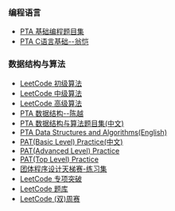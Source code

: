 ### 编程语言
- [PTA 基础编程题目集](https://github.com/Thirup2/Problems/tree/main/%E7%BC%96%E7%A8%8B%E8%AF%AD%E8%A8%80/01%20PTA%20%E5%9F%BA%E7%A1%80%E7%BC%96%E7%A8%8B%E9%A2%98%E7%9B%AE%E9%9B%86)
- [PTA C语言基础--翁恺](https://github.com/Thirup2/Problems/tree/main/%E7%BC%96%E7%A8%8B%E8%AF%AD%E8%A8%80/02%20PTA%20C%E8%AF%AD%E8%A8%80%E5%9F%BA%E7%A1%80--%E7%BF%81%E6%81%BA)
### 数据结构与算法
- [LeetCode 初级算法](https://github.com/Thirup2/Problems/tree/main/%E6%95%B0%E6%8D%AE%E7%BB%93%E6%9E%84%E4%B8%8E%E7%AE%97%E6%B3%95/01%20LeetCode%20%E5%88%9D%E7%BA%A7%E7%AE%97%E6%B3%95)
- [LeetCode 中级算法](https://github.com/Thirup2/Problems/tree/main/%E6%95%B0%E6%8D%AE%E7%BB%93%E6%9E%84%E4%B8%8E%E7%AE%97%E6%B3%95/02%20LeetCode%20%E4%B8%AD%E7%BA%A7%E7%AE%97%E6%B3%95)
- [LeetCode 高级算法](https://github.com/Thirup2/Problems/tree/main/%E6%95%B0%E6%8D%AE%E7%BB%93%E6%9E%84%E4%B8%8E%E7%AE%97%E6%B3%95/03%20LeetCode%20%E9%AB%98%E7%BA%A7%E7%AE%97%E6%B3%95)
- [PTA 数据结构--陈越](https://github.com/Thirup2/Problems/tree/main/%E6%95%B0%E6%8D%AE%E7%BB%93%E6%9E%84%E4%B8%8E%E7%AE%97%E6%B3%95/04%20PTA%20%E6%95%B0%E6%8D%AE%E7%BB%93%E6%9E%84%E8%AF%BE%E7%A8%8B%E7%BB%83%E4%B9%A0--%E9%99%88%E8%B6%8A)
- [PTA 数据结构与算法题目集(中文)](https://github.com/Thirup2/Problems/tree/main/%E6%95%B0%E6%8D%AE%E7%BB%93%E6%9E%84%E4%B8%8E%E7%AE%97%E6%B3%95/05%20PTA%20%E6%95%B0%E6%8D%AE%E7%BB%93%E6%9E%84%E4%B8%8E%E7%AE%97%E6%B3%95%E9%A2%98%E7%9B%AE%E9%9B%86(%E4%B8%AD%E6%96%87))
- [PTA Data Structures and Algorithms(English)](https://github.com/Thirup2/Problems/tree/main/%E6%95%B0%E6%8D%AE%E7%BB%93%E6%9E%84%E4%B8%8E%E7%AE%97%E6%B3%95/06%20PTA%20Data%20Structures%20and%20Algorithms(English))
- [PAT(Basic Level) Practice(中文)](https://github.com/Thirup2/Problems/tree/main/%E6%95%B0%E6%8D%AE%E7%BB%93%E6%9E%84%E4%B8%8E%E7%AE%97%E6%B3%95/07%20PAT(Basic%20Level)%20Practice(%E4%B8%AD%E6%96%87))
- [PAT(Advanced Level) Practice](https://github.com/Thirup2/Problems/tree/main/%E6%95%B0%E6%8D%AE%E7%BB%93%E6%9E%84%E4%B8%8E%E7%AE%97%E6%B3%95/08%20PAT(Advanced%20Level)%20Practice)
- [PAT(Top Level) Practice](https://github.com/Thirup2/Problems/tree/main/%E6%95%B0%E6%8D%AE%E7%BB%93%E6%9E%84%E4%B8%8E%E7%AE%97%E6%B3%95/09%20PAT(Top%20Level)%20Practice)
- [团体程序设计天梯赛-练习集](https://github.com/Thirup2/Problems/tree/main/%E6%95%B0%E6%8D%AE%E7%BB%93%E6%9E%84%E4%B8%8E%E7%AE%97%E6%B3%95/10%20%E5%9B%A2%E4%BD%93%E7%A8%8B%E5%BA%8F%E8%AE%BE%E8%AE%A1%E5%A4%A9%E6%A2%AF%E8%B5%9B-%E7%BB%83%E4%B9%A0%E9%9B%86)
- [LeetCode 专项突破](https://github.com/Thirup2/Problems/tree/main/%E6%95%B0%E6%8D%AE%E7%BB%93%E6%9E%84%E4%B8%8E%E7%AE%97%E6%B3%95/11%20LeetCode%20%E4%B8%93%E9%A1%B9%E7%AA%81%E7%A0%B4)
- [LeetCode 题库](https://github.com/Thirup2/Problems/tree/main/%E6%95%B0%E6%8D%AE%E7%BB%93%E6%9E%84%E4%B8%8E%E7%AE%97%E6%B3%95/12%20LeetCode%20%E9%A2%98%E5%BA%93)
- [LeetCode (双)周赛](https://github.com/Thirup2/Problems/tree/main/%E6%95%B0%E6%8D%AE%E7%BB%93%E6%9E%84%E4%B8%8E%E7%AE%97%E6%B3%95/13%20LeetCode%20(%E5%8F%8C)%E5%91%A8%E8%B5%9B)